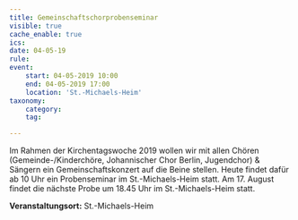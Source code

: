 ```yaml
---
title: Gemeinschaftschorprobenseminar
visible: true
cache_enable: true
ics: 
date: 04-05-19
rule: 
event:
	start: 04-05-2019 10:00
	end: 04-05-2019 17:00
	location: 'St.-Michaels-Heim'
taxonomy:
	category: 
	tag: 

---
```

Im Rahmen der Kirchentagswoche 2019 wollen wir mit allen Chören (Gemeinde-/Kinderchöre, Johannischer Chor Berlin, Jugendchor) &amp; Sängern ein Gemeinschaftskonzert auf die Beine stellen. Heute findet dafür ab 10 Uhr ein Probenseminar im St.-Michaels-Heim statt. Am 17. August findet die nächste Probe um 18.45 Uhr im St.-Michaels-Heim statt.


**Veranstaltungsort:** St.-Michaels-Heim

